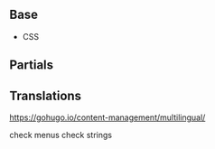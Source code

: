 

## Base
- CSS


## Partials



## Translations
https://gohugo.io/content-management/multilingual/

check menus
check strings
